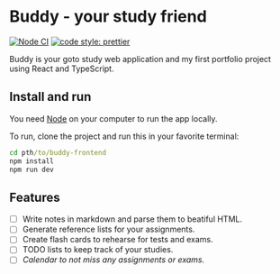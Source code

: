 # Buddy - your study friend

[![Node CI](https://github.com/samkaj/buddy-frontend/actions/workflows/main.yml/badge.svg)](https://github.com/samkaj/buddy-frontend/actions/workflows/main.yml)
[![code style: prettier](https://img.shields.io/badge/codestyle-prettier-ff69b4?labelColor=272B30)](https://github.com/prettier/prettier)

Buddy is your goto study web application and my first portfolio project using React and TypeScript.

## Install and run

You need [Node](https://nodejs.org/en/) on your computer to run the app locally.

To run, clone the project and run this in your favorite terminal:

```cmd
cd pth/to/buddy-frontend
npm install
npm run dev
```

## Features

-   [ ] Write notes in markdown and parse them to beatiful HTML.
-   [ ] Generate reference lists for your assignments.
-   [ ] Create flash cards to rehearse for tests and exams.
-   [ ] TODO lists to keep track of your studies.
-   [ ] _Calendar to not miss any assignments or exams._
